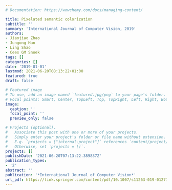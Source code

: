 ```yaml
---
# Documentation: https://wowchemy.com/docs/managing-content/

title: Pixelated semantic colorization
subtitle: ''
summary: 'International Journal of Computer Vision, 2019'
authors:
- Jiaojiao Zhao
- Jungong Han
- Ling Shao
- Cees GM Snoek
tags: []
categories: []
date: '2019-01-01'
lastmod: 2021-06-20T08:13:22+01:00
featured: true
draft: false

# Featured image
# To use, add an image named `featured.jpg/png` to your page's folder.
# Focal points: Smart, Center, TopLeft, Top, TopRight, Left, Right, BottomLeft, Bottom, BottomRight.
image:
  caption: ''
  focal_point: ''
  preview_only: false

# Projects (optional).
#   Associate this post with one or more of your projects.
#   Simply enter your project's folder or file name without extension.
#   E.g. `projects = ["internal-project"]` references `content/project/deep-learning/index.md`.
#   Otherwise, set `projects = []`.
projects: []
publishDate: '2021-06-20T07:13:22.389837Z'
publication_types:
- '2'
abstract: ''
publication: '*International Journal of Computer Vision*'
url_pdf: https://link.springer.com/content/pdf/10.1007/s11263-019-01271-4.pdf
---
```

